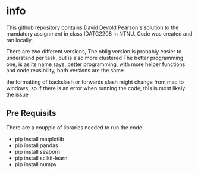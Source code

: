 # info

This github repository contains David Devold Pearson's solution to the mandatory assignment in class IDATG2208 in NTNU.
Code was created and ran locally.

There are two different versions, The oblig version is probably easier to understand per task, but is also more clustered
The better programming one, is as its name says, better programming, with more helper functions and code reusibility, both versions are the same

the formatting of backslash or forwards slash might change from mac to windows, so if there is an error when running the code, this is most likely the issue

## Pre Requisits

There are a coupple of libraries needed to run the code

- pip install matplotlib
- pip install pandas
- pip install seaborn
- pip install scikit-learn
- pip install numpy
